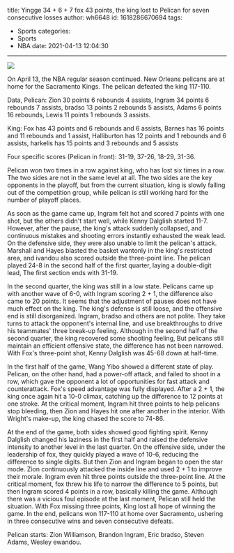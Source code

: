 title: Yingge 34 + 6 + 7 fox 43 points, the king lost to Pelican for seven consecutive losses
author: wh6648
id: 1618286670694
tags: 
- Sports
categories: 
- Sports
- NBA
date: 2021-04-13 12:04:30
---
![](https://p0.itc.cn/images01/20210413/c83e2f6dfbc647f99d807ad7b39f86b7.jpeg)


On April 13, the NBA regular season continued. New Orleans pelicans are at home for the Sacramento Kings. The pelican defeated the king 117-110.

Data, Pelican: Zion 30 points 6 rebounds 4 assists, Ingram 34 points 6 rebounds 7 assists, bradso 13 points 2 rebounds 5 assists, Adams 6 points 16 rebounds, Lewis 11 points 1 rebounds 3 assists.

King: Fox has 43 points and 6 rebounds and 6 assists, Barnes has 16 points and 11 rebounds and 1 assist, Halliburton has 12 points and 1 rebounds and 6 assists, harkelis has 15 points and 3 rebounds and 5 assists

Four specific scores (Pelican in front): 31-19, 37-26, 18-29, 31-36.

Pelican won two times in a row against king, who has lost six times in a row. The two sides are not in the same level at all. The two sides are the key opponents in the playoff, but from the current situation, king is slowly falling out of the competition group, while pelican is still working hard for the number of playoff places.

As soon as the game came up, Ingram felt hot and scored 7 points with one shot, but the others didn't start well, while Kenny Dalglish started 11-7. However, after the pause, the king's attack suddenly collapsed, and continuous mistakes and shooting errors instantly exhausted the weak lead. On the defensive side, they were also unable to limit the pelican's attack. Marshall and Hayes blasted the basket wantonly in the king's restricted area, and ivandou also scored outside the three-point line. The pelican played 24-8 in the second half of the first quarter, laying a double-digit lead, The first section ends with 31-19.

In the second quarter, the king was still in a low state. Pelicans came up with another wave of 6-0, with Ingram scoring 2 + 1, the difference also came to 20 points. It seems that the adjustment of pauses does not have much effect on the king. The king's defense is still loose, and the offensive end is still disorganized. Ingram, bradso and others are not polite. They take turns to attack the opponent's internal line, and use breakthroughs to drive his teammates' three break-up feeling. Although in the second half of the second quarter, the king recovered some shooting feeling, But pelicans still maintain an efficient offensive state, the difference has not been narrowed. With Fox's three-point shot, Kenny Dalglish was 45-68 down at half-time.

In the first half of the game, Wang Yibo showed a different state of play. Pelican, on the other hand, had a power-off attack, and failed to shoot in a row, which gave the opponent a lot of opportunities for fast attack and counterattack. Fox's speed advantage was fully displayed. After a 2 + 1, the king once again hit a 10-0 climax, catching up the difference to 12 points at one stroke. At the critical moment, Ingram hit three points to help pelicans stop bleeding, then Zion and Hayes hit one after another in the interior. With Wright's make-up, the king chased the score to 74-86.

At the end of the game, both sides showed good fighting spirit. Kenny Dalglish changed his laziness in the first half and raised the defensive intensity to another level in the last quarter. On the offensive side, under the leadership of fox, they quickly played a wave of 10-6, reducing the difference to single digits. But then Zion and Ingram began to open the star mode. Zion continuously attacked the inside line and used 2 + 1 to improve their morale. Ingram even hit three points outside the three-point line. At the critical moment, fox threw his life to narrow the difference to 5 points, but then Ingram scored 4 points in a row, basically killing the game. Although there was a vicious foul episode at the last moment, Pelican still held the situation. With Fox missing three points, King lost all hope of winning the game. In the end, pelicans won 117-110 at home over Sacramento, ushering in three consecutive wins and seven consecutive defeats.

Pelican starts: Zion Williamson, Brandon Ingram, Eric bradso, Steven Adams, Wesley ewandou.


